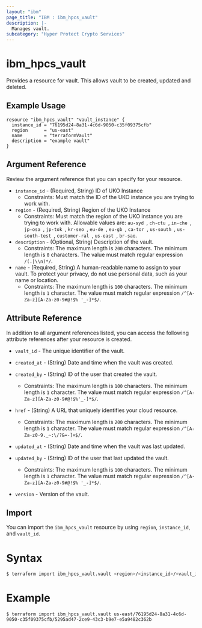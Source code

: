 ```yaml
---
layout: "ibm"
page_title: "IBM : ibm_hpcs_vault"
description: |-
  Manages vault.
subcategory: "Hyper Protect Crypto Services"
---
```


# ibm_hpcs_vault

Provides a resource for vault. This allows vault to be created, updated and deleted.

## Example Usage

```hcl
resource "ibm_hpcs_vault" "vault_instance" {
  instance_id = "76195d24-8a31-4c6d-9050-c35f09375cfb"
  region      = "us-east"
  name        = "terraformVault"
  description = "example vault"
}
```

## Argument Reference

Review the argument reference that you can specify for your resource.

* `instance_id` - (Required, String) ID of UKO Instance
  * Constraints: Must match the ID of the UKO instance you are trying to work with.
* `region` - (Required, String) Region of the UKO Instance
  * Constraints: Must match the region of the UKO instance you are trying to work with. Allowable values are: `au-syd `, `ch-ctu `, `in-che `, `jp-osa `, `jp-tok `, `kr-seo `, `eu-de `, `eu-gb `, `ca-tor `, `us-south `, `us-south-test `, `customer-ral `, `us-east `, `br-sao`.
* `description` - (Optional, String) Description of the vault.
  * Constraints: The maximum length is `200` characters. The minimum length is `0` characters. The value must match regular expression `/(.|\\n)*/`.
* `name` - (Required, String) A human-readable name to assign to your vault. To protect your privacy, do not use personal data, such as your name or location.
  * Constraints: The maximum length is `100` characters. The minimum length is `1` character. The value must match regular expression `/^[A-Za-z][A-Za-z0-9#@!$% '_-]*$/`.

## Attribute Reference

In addition to all argument references listed, you can access the following attribute references after your resource is created.

* `vault_id` - The unique identifier of the vault.
* `created_at` - (String) Date and time when the vault was created.
* `created_by` - (String) ID of the user that created the vault.
  * Constraints: The maximum length is `100` characters. The minimum length is `1` character. The value must match regular expression `/^[A-Za-z][A-Za-z0-9#@!$%'_-]*$/`.
* `href` - (String) A URL that uniquely identifies your cloud resource.
  * Constraints: The maximum length is `200` characters. The minimum length is `1` character. The value must match regular expression `/^[A-Za-z0-9._~:\/?&=-]+$/`.
* `updated_at` - (String) Date and time when the vault was last updated.
* `updated_by` - (String) ID of the user that last updated the vault.
  * Constraints: The maximum length is `100` characters. The minimum length is `1` character. The value must match regular expression `/^[A-Za-z][A-Za-z0-9#@!$% '_-]*$/`.

* `version` - Version of the vault.

## Import

You can import the `ibm_hpcs_vault` resource by using `region`, `instance_id`, and `vault_id`.

# Syntax
```bash
$ terraform import ibm_hpcs_vault.vault <region>/<instance_id>/<vault_id>
```

# Example
```
$ terraform import ibm_hpcs_vault.vault us-east/76195d24-8a31-4c6d-9050-c35f09375cfb/5295ad47-2ce9-43c3-b9e7-e5a9482c362b
```
